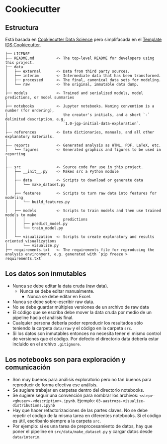
# Cookiecutter

## Estructura

Está basada en [Cookiecutter Data Science](https://drivendata.github.io/cookiecutter-data-science/) pero simplifacada en el [Template IDS Cookiecutter](https://github.com/aastroza/cookiecutter-ids).

```
├── LICENSE
├── README.md          <- The top-level README for developers using this project.
├── data
│   ├── external       <- Data from third party sources.
│   ├── interim        <- Intermediate data that has been transformed.
│   ├── processed      <- The final, canonical data sets for modeling.
│   └── raw            <- The original, immutable data dump.
│
├── models             <- Trained and serialized models, model predictions, or model summaries
│
├── notebooks          <- Jupyter notebooks. Naming convention is a number (for ordering),
│                         the creator's initials, and a short `-` delimited description, e.g.
│                         `1.0-jqp-initial-data-exploration`.
│
├── references         <- Data dictionaries, manuals, and all other explanatory materials.
│
├── reports            <- Generated analysis as HTML, PDF, LaTeX, etc.
│   └── figures        <- Generated graphics and figures to be used in reporting
│
│
├── src                <- Source code for use in this project.
│   ├── __init__.py    <- Makes src a Python module
│   │
│   ├── data           <- Scripts to download or generate data
│   │   └── make_dataset.py
│   │
│   ├── features       <- Scripts to turn raw data into features for modeling
│   │   └── build_features.py
│   │
│   ├── models         <- Scripts to train models and then use trained models to make
│   │   │                 predictions
│   │   ├── predict_model.py
│   │   └── train_model.py
│   │
│   └── visualization  <- Scripts to create exploratory and results oriented visualizations
│       └── visualize.py
├── requirements.txt   <- The requirements file for reproducing the analysis environment, e.g. generated with `pip freeze > requirements.txt`
```

## Los datos son inmutables

* Nunca se debe editar la data cruda (raw data).
    * Nunca se debe editar manualmente.
        * Nunca se debe editar en Excel.
* Nunca se debe sobre-escribir raw data.
* No se debe guardar múltiples versiones de un archivo de raw data
* El código que se escriba debe mover la data cruda por medio de un pipeline hacia el análisis final.
* Cualquier persona debería poder reproducir los resultados sólo teniendo la carpeta `data/raw` y el código en la carpeta `src`.
* Si los datos son inmutables entonces no necesita tener el mismo control de versiones que el código. Por defecto el directorio data debería estar incluido en el archivo `.gitignore`.

## Los notebooks son para exploración y comunicación

* Son muy buenos para análisis exploratorio pero no tan buenos para reproducir de forma efectiva ese análisis.
* Se sugiere trabajar en carpetas dentro del directorio notebooks.
* Se sugiere seguir una convención para nombrar los archivos: `<step>-<ghuser>-<description>.ipynb`. Ejemplo: `03-aastroza-visualize-distributions.ipynb`
* Hay que hacer refactorizaciones de las partes claves. No se debe repetir el código de la misma tarea en diferentes notebooks. Si el código es útil, escribanlo siempre a la carpeta `src`.
* Por ejemplo: si es una tarea de preprocesamiento de datos, hay que poner el pipeline en `src/data/make_dataset.py` y cargar datos desde `data/interim`. 
